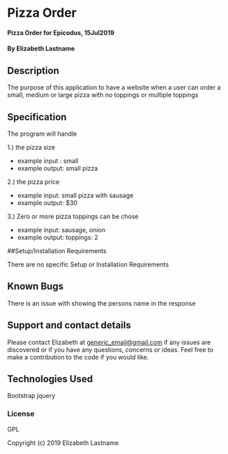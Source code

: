 # Pizza Order

#### Pizza Order for Epicodus, 15Jul2019

#### By Elizabeth Lastname

## Description

The purpose of this application to have a website when a user can order a small, medium or large pizza with no toppings or multiple toppings

## Specification

The program will handle

1.) the pizza size
- example input : small
- example output: small pizza

2.) the pizza price
- example input: small pizza with sausage
- example output: $30

3.) Zero or more pizza toppings can be chose
- example input: sausage, onion 
- example output: toppings: 2


##Setup/Installation Requirements

There are no specific Setup or Installation Requirements

## Known Bugs

There is an issue with showing the persons name in the response

## Support and contact details

Please contact Elizabeth at generic_email@gmail.com if any issues are discovered or if you have any questions, concerns or ideas. Feel free to make a contribution to the code if you would like.

## Technologies Used

Bootstrap
jquery

### License

GPL

Copyright (c) 2019 Elizabeth Lastname
